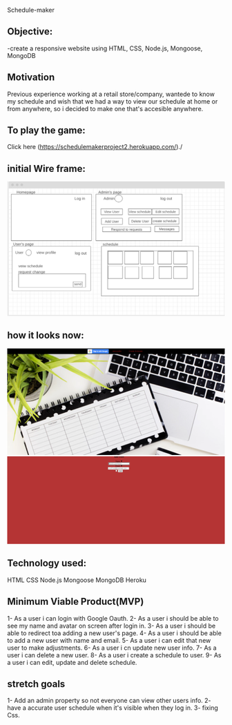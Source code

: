Schedule-maker

## Objective:
-create a responsive website using HTML, CSS, Node.js, Mongoose, MongoDB

## Motivation
Previous experience working at a retail store/company, wantede to know my schedule and wish that we had a way to view our schedule at home or from anywhere, so i decided to make one that's accesible anywhere.

## To play the game:
Click here (https://schedulemakerproject2.herokuapp.com/)./

## initial Wire frame:


<img src='public/images/auth/google/unit2.png'>


## how it looks now:


<img src='public/images/auth/google/finaltouches.png'>
<img src='public/images/auth/google/finaluser.png'>




## Technology used:
HTML
CSS
Node.js
Mongoose
MongoDB
Heroku

## Minimum Viable Product(MVP)
1- As a user i can login with Google Oauth.
2- As a user i should be able to see my name and avatar on screen after login in.
3- As a user i should be able to redirect toa adding a new user's page.
4- As a user i should be able to add a new user with name and email.
5- As a user i can edit that new user to make adjustments.
6- As a user i cn update new user info.
7- As a user i can delete a new user.
8- As a user i create a schedule to user.
9- As a user i can edit, update and delete schedule.

## stretch goals 
1- Add an admin property so not everyone can view other users info.
2- have a accurate user schedule when it's visible when they log in.
3- fixing Css. 
